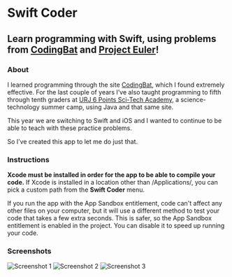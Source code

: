 # Swift Coder

## Learn programming with Swift, using problems from [CodingBat](https://www.codingbat.com) and [Project Euler](http://projecteuler.net)!

### About

I learned programming through the site [CodingBat](https://www.codingbat.com), which I found extremely effective. For the last couple of years I’ve also taught programming to fifth through tenth graders at [URJ 6 Points Sci-Tech Academy](https://6pointsscitech.org/east/), a science-technology summer camp, using Java and that same site.

This year we are switching to Swift and iOS and I wanted to continue to be able to teach with these practice problems.

So I’ve created this app to let me do just that.

### Instructions

**Xcode must be installed in order for the app to be able to compile your code.** If Xcode is installed in a location other than /Applications/, you can pick a custom path from the **Swift Coder** menu.

If you run the app with the App Sandbox entitlement, code can't affect any other files on your computer, but it will use a different method to test your code that takes a few extra seconds. This is safer, so the App Sandbox entitlement is enabled in the project. You can disable it to speed up running your code.

### Screenshots

![Screenshot 1](https://i.imgur.com/BMsJ2Ly.png)
![Screenshot 2](https://i.imgur.com/eRmox6R.png)
![Screenshot 3](https://i.imgur.com/UF6HwO9.png)
